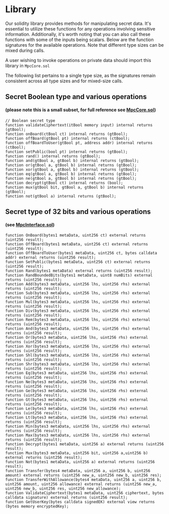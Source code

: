 # Library

Our solidity library provides methods for manipulating secret data. It's essential to utilize these functions for any operations involving sensitive information. Additionally, it's worth noting that you can also call these functions with some of the inputs being scalars. Below are the function signatures for the available operations. Note that different type sizes can be mixed during calls.

A user wishing to invoke operations on private data should import this library in `MpcCore.sol`

The following list pertains to a single type size, as the signatures remain consistent across all type sizes and for mixed-size calls.

## Secret Boolean type and various operations

#### (please note this is a small subset, for full reference see [MpcCore.sol](https://github.com/coti-io/confidentiality-contracts/blob/main/contracts/lib/MpcCore.sol))

```solidity
// Boolean secret type
function validateCiphertext(itBool memory input) internal returns (gtBool);
function onBoard(ctBool ct) internal returns (gtBool);
function offBoard(gtBool pt) internal returns (ctBool);
function offBoardToUser(gtBool pt, address addr) internal returns (ctBool);
function setPublic(bool pt) internal returns (gtBool);
function rand() internal returns (gtBool);
function and(gtBool a, gtBool b) internal returns (gtBool);
function or(gtBool a, gtBool b) internal returns (gtBool);
function xor(gtBool a, gtBool b) internal returns (gtBool);
function eq(gtBool a, gtBool b) internal returns (gtBool);
function ne(gtBool a, gtBool b) internal returns (gtBool);
function decrypt(gtBool ct) internal returns (bool);
function mux(gtBool bit, gtBool a, gtBool b) internal returns (gtBool);
function not(gtBool a) internal returns (gtBool);

```

## Secret type of 32 bits and various operations&#x20;

#### (see [MpcInterface.sol](https://github.com/coti-io/confidentiality-contracts/blob/main/contracts/lib/MpcInterface.sol))

```solidity
function OnBoard(bytes1 metaData, uint256 ct) external returns (uint256 result);
function OffBoard(bytes1 metaData, uint256 ct) external returns (uint256 result);
function OffBoardToUser(bytes1 metaData, uint256 ct, bytes calldata addr) external returns (uint256 result);
function SetPublic(bytes1 metaData, uint256 ct) external returns (uint256 result);
function Rand(bytes1 metaData) external returns (uint256 result);
function RandBoundedBits(bytes1 metaData, uint8 numBits) external returns (uint256 result);
function Add(bytes3 metaData, uint256 lhs, uint256 rhs) external returns (uint256 result);
function Sub(bytes3 metaData, uint256 lhs, uint256 rhs) external returns (uint256 result);
function Mul(bytes3 metaData, uint256 lhs, uint256 rhs) external returns (uint256 result);
function Div(bytes3 metaData, uint256 lhs, uint256 rhs) external returns (uint256 result);
function Rem(bytes3 metaData, uint256 lhs, uint256 rhs) external returns (uint256 result);
function And(bytes3 metaData, uint256 lhs, uint256 rhs) external returns (uint256 result);
function Or(bytes3 metaData, uint256 lhs, uint256 rhs) external returns (uint256 result);
function Xor(bytes3 metaData, uint256 lhs, uint256 rhs) external returns (uint256 result);
function Shl(bytes3 metaData, uint256 lhs, uint256 rhs) external returns (uint256 result);
function Shr(bytes3 metaData, uint256 lhs, uint256 rhs) external returns (uint256 result);
function Eq(bytes3 metaData, uint256 lhs, uint256 rhs) external returns (uint256 result);
function Ne(bytes3 metaData, uint256 lhs, uint256 rhs) external returns (uint256 result);
function Ge(bytes3 metaData, uint256 lhs, uint256 rhs) external returns (uint256 result);
function Gt(bytes3 metaData, uint256 lhs, uint256 rhs) external returns (uint256 result);
function Le(bytes3 metaData, uint256 lhs, uint256 rhs) external returns (uint256 result);
function Lt(bytes3 metaData, uint256 lhs, uint256 rhs) external returns (uint256 result);
function Min(bytes3 metaData, uint256 lhs, uint256 rhs) external returns (uint256 result);
function Max(bytes3 metaData, uint256 lhs, uint256 rhs) external returns (uint256 result);
function Decrypt(bytes1 metaData, uint256 a) external returns (uint256 result);
function Mux(bytes3 metaData, uint256 bit, uint256 a,uint256 b) external returns (uint256 result);
function Not(bytes1 metaData, uint256 a) external returns (uint256 result);
function Transfer(bytes4 metaData, uint256 a, uint256 b, uint256 amount) external returns (uint256 new_a, uint256 new_b, uint256 res);
function TransferWithAllowance(bytes4 metaData, uint256 a, uint256 b, uint256 amount, uint256 allowance) external returns (uint256 new_a, uint256 new_b, uint256 res, uint256 new_allowance);
function ValidateCiphertext(bytes1 metaData, uint256 ciphertext, bytes calldata signature) external returns (uint256 result);
function GetUserKey(bytes calldata signedEK) external view returns (bytes memory encryptedKey);

```
